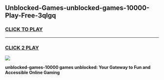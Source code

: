 
## Unblocked-Games-unblocked-games-10000-Play-Free-3qlgq
<h3>
<a href="https://premium76.site?title=unblocked-games-10000&ref=24M">CLICK TO PLAY</a></h3>
<hr>

<h3>
<a href="https://premium76.site?title=unblocked-games-10000&ref=24M">CLICK 2 PLAY</a>
  
</h3>

<a href="https://premium76.site?title=unblocked-games-10000&ref=24M"><img src="https://clearcache.store/games.png"></a>


**unblocked-games-10000 games unblocked: Your Gateway to Fun and Accessible Online Gaming**
